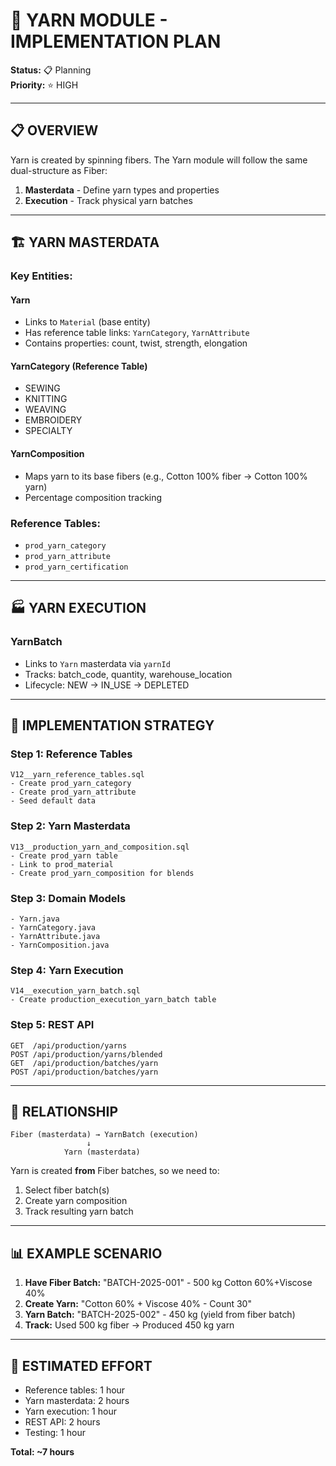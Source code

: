 # 🧶 YARN MODULE - IMPLEMENTATION PLAN

**Status:** 📋 Planning  
**Priority:** ⭐ HIGH

---

## 📋 OVERVIEW

Yarn is created by spinning fibers. The Yarn module will follow the same dual-structure as Fiber:

1. **Masterdata** - Define yarn types and properties
2. **Execution** - Track physical yarn batches

---

## 🏗️ YARN MASTERDATA

### **Key Entities:**

#### **Yarn**

- Links to `Material` (base entity)
- Has reference table links: `YarnCategory`, `YarnAttribute`
- Contains properties: count, twist, strength, elongation

#### **YarnCategory** (Reference Table)

- SEWING
- KNITTING
- WEAVING
- EMBROIDERY
- SPECIALTY

#### **YarnComposition**

- Maps yarn to its base fibers (e.g., Cotton 100% fiber → Cotton 100% yarn)
- Percentage composition tracking

### **Reference Tables:**

- `prod_yarn_category`
- `prod_yarn_attribute`
- `prod_yarn_certification`

---

## 🏭 YARN EXECUTION

### **YarnBatch**

- Links to `Yarn` masterdata via `yarnId`
- Tracks: batch_code, quantity, warehouse_location
- Lifecycle: NEW → IN_USE → DEPLETED

---

## 🎯 IMPLEMENTATION STRATEGY

### **Step 1: Reference Tables**

```
V12__yarn_reference_tables.sql
- Create prod_yarn_category
- Create prod_yarn_attribute
- Seed default data
```

### **Step 2: Yarn Masterdata**

```
V13__production_yarn_and_composition.sql
- Create prod_yarn table
- Link to prod_material
- Create prod_yarn_composition for blends
```

### **Step 3: Domain Models**

```
- Yarn.java
- YarnCategory.java
- YarnAttribute.java
- YarnComposition.java
```

### **Step 4: Yarn Execution**

```
V14__execution_yarn_batch.sql
- Create production_execution_yarn_batch table
```

### **Step 5: REST API**

```
GET  /api/production/yarns
POST /api/production/yarns/blended
GET  /api/production/batches/yarn
POST /api/production/batches/yarn
```

---

## 🔗 RELATIONSHIP

```
Fiber (masterdata) → YarnBatch (execution)
                 ↓
            Yarn (masterdata)
```

Yarn is created **from** Fiber batches, so we need to:

1. Select fiber batch(s)
2. Create yarn composition
3. Track resulting yarn batch

---

## 📊 EXAMPLE SCENARIO

1. **Have Fiber Batch:** "BATCH-2025-001" - 500 kg Cotton 60%+Viscose 40%
2. **Create Yarn:** "Cotton 60% + Viscose 40% - Count 30"
3. **Yarn Batch:** "BATCH-2025-002" - 450 kg (yield from fiber batch)
4. **Track:** Used 500 kg fiber → Produced 450 kg yarn

---

## 🚀 ESTIMATED EFFORT

- Reference tables: 1 hour
- Yarn masterdata: 2 hours
- Yarn execution: 1 hour
- REST API: 2 hours
- Testing: 1 hour

**Total: ~7 hours**
